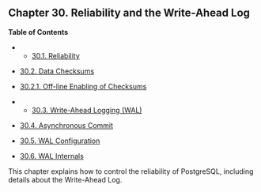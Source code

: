 ## Chapter 30. Reliability and the Write-Ahead Log

**Table of Contents**

  * *   [30.1. Reliability](wal-reliability.html)
  * [30.2. Data Checksums](checksums.html)

    

  * [30.2.1. Off-line Enabling of Checksums](checksums.html#CHECKSUMS-OFFLINE-ENABLE-DISABLE)

  * *   [30.3. Write-Ahead Logging (WAL)](wal-intro.html)
  * [30.4. Asynchronous Commit](wal-async-commit.html)
  * [30.5. WAL Configuration](wal-configuration.html)
  * [30.6. WAL Internals](wal-internals.html)

This chapter explains how to control the reliability of PostgreSQL, including details about the Write-Ahead Log.